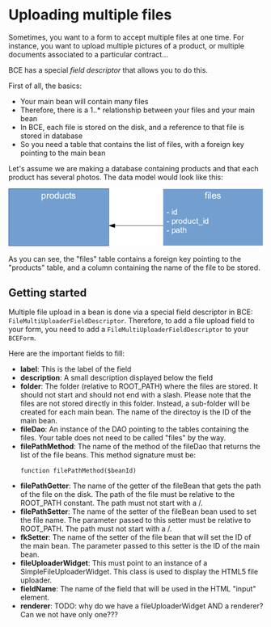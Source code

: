 Uploading multiple files
========================

Sometimes, you want to a form to accept multiple files at one time.
For instance, you want to upload multiple pictures of a product, or multiple documents associated to a particular contract...

BCE has a special *field descriptor* that allows you to do this.

First of all, the basics:

- Your main bean will contain many files
- Therefore, there is a 1..* relationship between your files and your main bean
- In BCE, each file is stored on the disk, and a reference to that file is stored in database
- So you need a table that contains the list of files, with a foreign key pointing to the main bean

Let's assume we are making a database containing products and that each product has several photos. The data model 
would look like this:

![Typical database schema](db_schema.png)

As you can see, the "files" table contains a foreign key pointing to the "products" table, and a column containing the name of the
file to be stored.

Getting started
---------------

Multiple file upload in a bean is done via a special field descriptor in BCE:  `FileMultiUploaderFieldDescriptor`.
Therefore, to add a file upload field to your form, you need to add a `FileMultiUploaderFieldDescriptor` to your
`BCEForm`.

Here are the important fields to fill:

- **label**: This is the label of the field
- **description**: A small description displayed below the field
- **folder**: The folder (relative to ROOT_PATH) where the files are stored. It should not start and should
  not end with a slash. Please note that the files are not stored directly in this folder. Instead, a sub-folder
  will be created for each main bean. The name of the directoy is the ID of the main bean.
- **fileDao**: An instance of the DAO pointing to the tables containing the files. Your table does not need to be called "files" by the way.
- **filePathMethod**: The name of the method of the fileDao that returns the list of the file beans.
  This method signature must be:
  ```
  function filePathMethod($beanId)
  ```
- **filePathGetter**: The name of the getter of the fileBean that gets the path of the file on the disk. The path of the 
  file must be relative to the ROOT_PATH constant. The path must not start with a /.
- **filePathSetter**: The name of the setter of the fileBean bean used to set the file name.
  The parameter passed to this setter must be relative to ROOT_PATH.
  The path must not start with a /.
- **fkSetter**: The name of the setter of the file bean that will set the ID of the main bean.
  The parameter passed to this setter is the ID of the main bean.
- **fileUploaderWidget**: This must point to an instance of a SimpleFileUploaderWidget. This class
  is used to display the HTML5 file uploader.
- **fieldName**: The name of the field that will be used in the HTML "input" element.
- **renderer**: TODO: why do we have a fileUploaderWidget AND a renderer? Can we not have only one???

